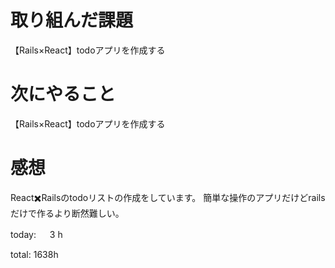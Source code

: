 # 取り組んだ課題
【Rails×React】todoアプリを作成する

# 次にやること
【Rails×React】todoアプリを作成する
# 感想
React✖️Railsのtodoリストの作成をしています。
簡単な操作のアプリだけどrailsだけで作るより断然難しい。

today: 　 3 h

total: 1638h
